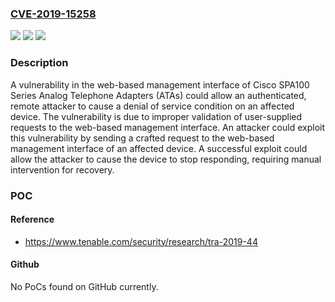 ### [CVE-2019-15258](https://cve.mitre.org/cgi-bin/cvename.cgi?name=CVE-2019-15258)
![](https://img.shields.io/static/v1?label=Product&message=Cisco%20SPA112%202-Port%20Phone%20Adapter%20&color=blue)
![](https://img.shields.io/static/v1?label=Version&message=n%2Fa&color=blue)
![](https://img.shields.io/static/v1?label=Vulnerability&message=CWE-399&color=brighgreen)

### Description

A vulnerability in the web-based management interface of Cisco SPA100 Series Analog Telephone Adapters (ATAs) could allow an authenticated, remote attacker to cause a denial of service condition on an affected device. The vulnerability is due to improper validation of user-supplied requests to the web-based management interface. An attacker could exploit this vulnerability by sending a crafted request to the web-based management interface of an affected device. A successful exploit could allow the attacker to cause the device to stop responding, requiring manual intervention for recovery.

### POC

#### Reference
- https://www.tenable.com/security/research/tra-2019-44

#### Github
No PoCs found on GitHub currently.

